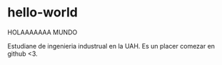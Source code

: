 # hello-world
HOLAAAAAAA MUNDO

  Estudiane de ingenieria industrual en la UAH.
    Es un placer comezar en github <3.

